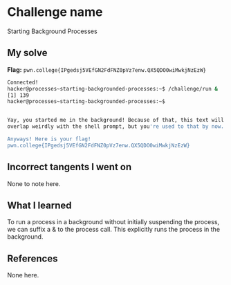 # Challenge name
Starting Background Processes

## My solve
**Flag:** `pwn.college{IPgedsj5VEfGN2FdFNZ0pVz7enw.QX5QDO0wiMwkjNzEzW}`

```bash
Connected!                                                                        
hacker@processes~starting-backgrounded-processes:~$ /challenge/run &
[1] 139
hacker@processes~starting-backgrounded-processes:~$ 


Yay, you started me in the background! Because of that, this text will probably 
overlap weirdly with the shell prompt, but you're used to that by now...

Anyways! Here is your flag!
pwn.college{IPgedsj5VEfGN2FdFNZ0pVz7enw.QX5QDO0wiMwkjNzEzW}
```

## Incorrect tangents I went on 
None to note here.

## What I learned
To run a process in a background without initially suspending the process, we can suffix a & to the process call. This explicitly runs the process in the background. 

## References
None here.